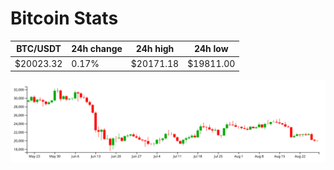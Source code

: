 # Bitcoin Stats

BTC/USDT|24h change|24h high|24h low|
|---|---|---|---|
|$20023.32|0.17%|$20171.18|$19811.00|

<img src="./chart.svg">

